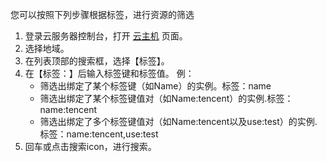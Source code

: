 
您可以按照下列步骤根据标签，进行资源的筛选
1. 登录云服务器控制台，打开 [云主机](https://console.cloud.tencent.com/cvm/index) 页面。
2. 选择地域。
3. 在列表顶部的搜索框，选择【标签】。
4. 在【标签：】后输入标签键和标签值。
	例：
	- 筛选出绑定了某个标签键（如Name）的实例。标签：name
	- 筛选出绑定了某个标签键值对（如Name:tencent）的实例.标签：name:tencent
	- 筛选出绑定了多个标签键值对（如Name:tencent以及use:test）的实例.标签：name:tencent,use:test
5. 回车或点击搜索icon，进行搜索。

